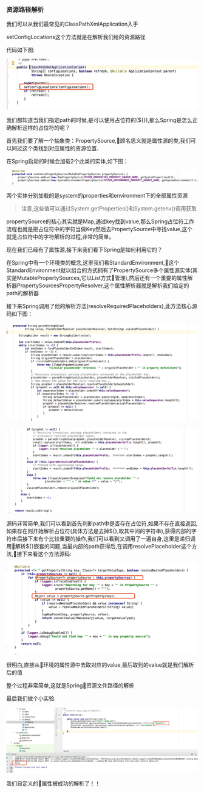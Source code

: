 ### 资源路径解析

我们可以从我们最常见的ClassPathXmlApplication入手

setConfigLocations这个方法就是在解析我们给的资源路径

代码如下图:

![资源路径解析](/propertyResolver-1.png)

我们都知道当我们指定path的时候,是可以使用占位符的(${}),那么Spring是怎么正确解析这样的占位符的呢？

首先我们要了解一个抽象类：PropertySource,顾名思义就是属性源的类,我们可以同过这个类找到对应属性的资源位置.

在Spring启动的时候会加载2个此类的实体,如下图：

![资源路径解析](/propertyResolver-2.png)

两个实体分别加载的是system的properties和environment下的全部属性资源
>注意,这些值可以通过System.getProperties()和System.getenv()调用获取

propertySource的核心其实就是Map,通过key找到value,那么Spring占位符工作流程也就是把占位符中的字符当做Key然后去PropertySource中寻找value,这个就是占位符中的字符解析的过程,非常的简单。

现在我们已经有了属性源,接下来我们看下Spring是如何利用它的？

在Spring中有一个环境类的概念,这里我们看StandardEnvironment,这个StandardEnvironment就以组合的方式拥有了PropertySource多个属性源实体(其实是MutablePropertySources,它以List方式管理),然后还有一个重要的属性解析器PropertySourcesPropertyResolver,这个属性解析器就是解析我们给定的path的解析器

接下来Spring调用了他的解析方法(resolveRequiredPlaceholders),此方法核心源码如下图：

![资源路径解析](/propertyResolver-3.png)

![资源路径解析](/propertyResolver-4.png)

源码非常简单,我们可以看到首先判断path中是否存在占位符,如果不存在直接返回,如果存在则开始解析占位符(具体方法是去掉${},取其中间的字符串),获得内部的字符串后接下来有个比较重要的操作,我们可以看到又调用了一遍自身,这里是递归调用解析${}嵌套的问题,当最内部的path获得后,在调用resolvePlaceholder这个方法,接下来看这个方法源码:

![资源路径解析](/propertyResolver-5.png)

很明白,直接从环境的属性源中去取对应的value,最后取到的value就是我们解析后的值

整个过程非常简单,这就是Spring资源文件路径的解析

最后我们做个小实验.


![资源路径解析](/propertyResolver-6.png)

我们自定义的属性被成功的解析了！！
